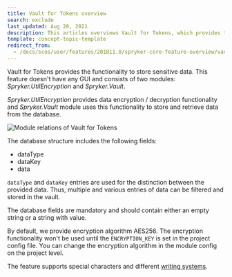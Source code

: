 ```yaml
---
title: Vault for Tokens overview
search: exclude
last_updated: Aug 20, 2021
description: This articles overviews Vault for Tokens, which provides the functionality to store sensitive data
template: concept-topic-template
redirect_from:
  - /docs/scos/user/features/201811.0/spryker-core-feature-overview/vault-for-tokens-overview.html
---
```


Vault for Tokens provides the functionality to store sensitive data. This feature doesn't have any GUI and consists of two modules: _Spryker.UtilEncryption_ and _Spryker.Vault_.

_Spryker.UtilEncryption_ provides data encryption / decryption functionality and _Spryker.Vault_ module uses this functionality to store and retrieve data from the database.

![Module relations of Vault for Tokens](https://spryker.s3.eu-central-1.amazonaws.com/docs/Features/Workflow+&+Process+Management/Vault+for+Tokens/Vault+for+Tokens+Feature+Overview/module-relations-vault-for-tokens.png)

The database structure includes the following fields:

* dataType
* dataKey
* data

`dataType` and `dataKey` entries are used for the distinction between the provided data. Thus, multiple and various entries of data can be filtered and stored in the vault.

The database fields are mandatory and should contain either an empty string or a string with value.

By default, we provide encryption algorithm AES256. The encryption functionality won't be used until the `ENCRYPTION_KEY` is set in the project config file. You can change the encryption algorithm in the module config on the project level.

The feature supports special characters and different [writing systems](https://en.wikipedia.org/wiki/Writing_system#Logographic_systems).
